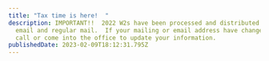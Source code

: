 ```yaml
---
title: "Tax time is here!  "
description: IMPORTANT!!  2022 W2s have been processed and distributed via both
  email and regular mail.  If your mailing or email address have changed, please
  call or come into the office to update your information.
publishedDate: 2023-02-09T18:12:31.795Z
---
```

